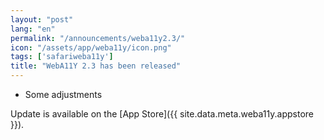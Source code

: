 ```yaml
---
layout: "post"
lang: "en"
permalink: "/announcements/weba11y2.3/"
icon: "/assets/app/weba11y/icon.png"
tags: ['safariweba11y']
title: "WebA11Y 2.3 has been released"
---
```


- Some adjustments

Update is available on the [App Store]({{ site.data.meta.weba11y.appstore }}).

